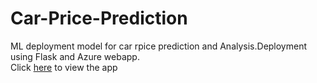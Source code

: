 # Car-Price-Prediction
ML deployment model for car rpice prediction and Analysis.Deployment using Flask and Azure webapp.
<br>
Click <a href="http://mubingirach.xyz" >here</a> to view the app
